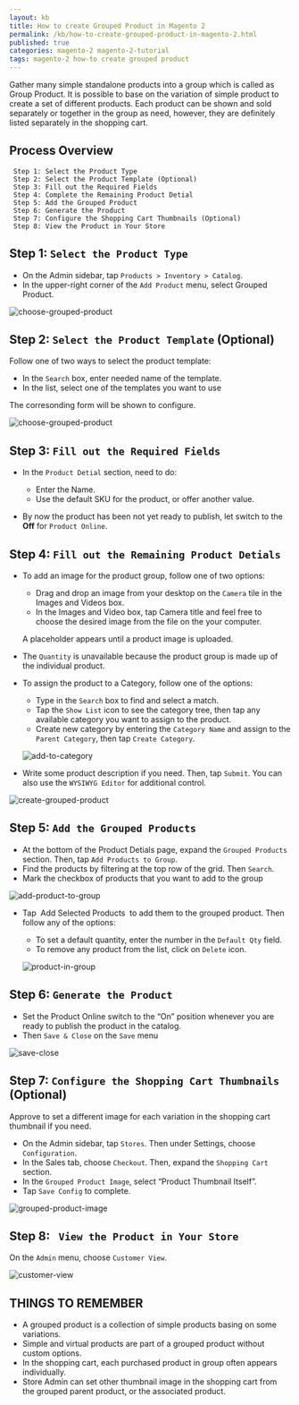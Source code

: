 ```yaml
---
layout: kb
title: How to create Grouped Product in Magento 2
permalink: /kb/how-to-create-grouped-product-in-magento-2.html
published: true
categories: magento-2 magento-2-tutorial
tags: magento-2 how-to create grouped product
---
```


Gather many simple standalone products into a group which is called as Group Product. It is possible to base on the variation of simple product to create a set of different products. Each product can be shown and sold separately or together in the group as need, however, they are definitely listed separately in the shopping cart.

## Process Overview
     
     Step 1: Select the Product Type
     Step 2: Select the Product Template (Optional)
     Step 3: Fill out the Required Fields
     Step 4: Complete the Remaining Product Detial
     Step 5: Add the Grouped Product
     Step 6: Generate the Product
     Step 7: Configure the Shopping Cart Thumbnails (Optional)
     Step 8: View the Product in Your Store

## Step 1: `Select the Product Type`

* On the Admin sidebar, tap `Products > Inventory > Catalog`.
* In the upper-right corner of the `Add Product` menu, select Grouped Product.

![choose-grouped-product](https://lh3.googleusercontent.com/pSbNR0czWjYrWphrTyVD_RYaXIHzRsvbgjf539dUJxtA-vVzSCzZncATRMXAnVfPwSDxeQ84ucbvRzuwu_J_2gp8QwBRvzb0SfyiQX-ECl64IyhFUbXPmov9Tc6Xgdy0OtRdz5Ib)

## Step 2: `Select the Product Template` (Optional)

 Follow one of two ways to select the product template:
 
 * In the `Search` box, enter needed name of the template.
 * In the list, select one of the templates you want to use
 
 The corresonding form will be shown to configure.

![choose-grouped-product](https://lh3.googleusercontent.com/TTkyBio6G5svrXiBgD-_LDV_KNCOr_8YMKD2E614ol589LbbPnmR6lf90aQcAd6HxPgMkbhsxVcLlcQz21AkzeutaynWpV3evFPa13U7nVnQIOL6XkTxv3CidqEPKkRsTs3GMCoM)

## Step 3: `Fill out the Required Fields`

* In the `Product Detial` section, need to do:
  * Enter the Name.
  * Use the default SKU for the product, or offer another value.
  
* By now the product has been not yet ready to publish, let switch to the **Off** for `Product Online`.

## Step 4: `Fill out the Remaining Product Detials`

* To add an image for the product group, follow one of two options:
  * Drag and drop an image from your desktop on the `Camera` tile in the Images and Videos box.
  * In the Images and Video box, tap Camera title and feel free to choose the desired image from the file on the your computer.
  
  A placeholder appears until a product image is uploaded.
  
* The `Quantity` is unavailable because the product group is made up of the individual product.
* To assign the product to a Category, follow one of the options:
  * Type in the `Search` box to find and select a match.
  * Tap the `Show List` icon to see the category tree, then tap any available category you want to assign to the product.
  * Create new category by entering the `Category Name` and assign to the `Parent Category`, then tap `Create Category`.
  
  ![add-to-category](https://lh5.googleusercontent.com/uoK337Ob2Qsj6f3B3FFjuiQLt771XRhr8u4sCFtFD16A8wrOY_thUtFujkyJ6H-GFlgHU5l37yTd2LiVibCJ2HrxXaKvmsd62aAEq03Lf0zgftIPdKdew5V2I-9q7dl9Dt23UtBc)

* Write some product description if you need.  Then, tap `Submit`. You can also use the `WYSIWYG Editor` for additional control.

![create-grouped-product](https://lh5.googleusercontent.com/aXCwJiA2bDoWpPODYZQsl-c_8UFkvxlpf-42TGOJML3VvM9WeEXAlvLfGLlq4CWuPdvr7oNkQnctmgOk7Fc2RYWjeUrItN9iaViisN7fHBzL3gAfHpPilGY_m1hEK18xBbzIKgi9)

## Step 5: `Add the Grouped Products`

* At the bottom of the Product Detials page, expand the `Grouped Products` section. Then, tap `Add Products to Group`.
* Find the products  by filtering at the top row of the grid. Then `Search`.
* Mark the checkbox of products that you want to add to the group

![add-product-to-group](https://lh4.googleusercontent.com/hHgZREgnzfthMa4fTjHJSN7GsmjJ5UCQyIWEAH_4mI3F_Gzl8VIOGIKrGVfvTmYSNsxLKq2wuHujmmnlRjWA6ObdBhuXvU2hazVBAcvquz9PI_ltpeWF4Ua8xzJ2U0k4j5taQ6Og)

* Tap  Add Selected Products  to add them to the grouped product. Then follow any of the options:
  * To set a default quantity, enter the number in the `Default Qty` field.
  * To remove any product from the list, click on `Delete` icon.
  
  ![product-in-group](https://lh6.googleusercontent.com/F4qM7mfFbsuzL_GePAOwMb4-Z9Fgz_RbnyuG4m5EHebUhs_PT9DNSAy8tYLaxHh8y8ZmipcdpX7RWDjaFPIGUAxg3chhQGxkIQ5TKudwFbYkHNGJntfCbkjxJMBTpBVISP0hgXW9)
  
## Step 6: `Generate the Product`

* Set the Product Online switch to the “On” position whenever you are ready to publish the product in the catalog.
* Then `Save & Close` on the `Save` menu 

![save-close](https://lh5.googleusercontent.com/6bvETmIvsXR7VssJDwNHsLZWm7pkoUjJbkW8i_otxCeT8DPMsGk6wM4a1iQjDdRGbBJF-RNziGf4XMiiWEsclLJR8kHMhrf6tljRTQKwNX5ufPt3aU0ehYgFVjz37dQR9xR7l0n9)

## Step 7: `Configure the Shopping Cart Thumbnails` (Optional)

Approve to set a different image for each variation in the shopping cart thumbnail if you need.

* On the Admin sidebar, tap `Stores`. Then under Settings, choose `Configuration`.
* In the Sales tab, choose `Checkout`. Then, expand the `Shopping Cart` section.
* In the `Grouped Product Image`, select “Product Thumbnail Itself”.
* Tap `Save Config` to complete.

![grouped-product-image](https://lh6.googleusercontent.com/d8B4p2cQbCyjL9TOfurIZwKLfe9lbx8JoLS5G1hz7zBlPPJM5quoQv-buJt6vMyBYzsJ-ur02jcLXDoIuFCM-nruhYm59zb6n60-qnDiCL9MCHtCxqbZcBb7FSpdEMv8l_Yh_8WL)

## Step 8: ` View the Product in Your Store`

On the `Admin` menu, choose `Customer View`.

![customer-view](https://lh6.googleusercontent.com/UfYyq-GxxQmdZJFWZy4uBj6YgWQqzBpStt7ReFAAL_VfZxfa6Jc_PIeFPAyPeXeB_ayluCWg4zNqzPow8jfMscDDTr_87ag68olsJW2M-sXmULS0pgJGfIcACGpR7xoxat0r9MYf)

## THINGS TO REMEMBER

* A grouped product is a collection of simple products basing on some variations.
* Simple and virtual products are part of a grouped product without custom options. 
* In the shopping cart, each purchased product in group often appears individually.
* Store Admin can set other thumbnail image in the shopping cart from the grouped parent product, or the associated product.
